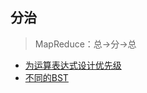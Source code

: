 ## 分治 ##
> MapReduce：总->分->总
- [为运算表达式设计优先级](../src/divideAndConquer/DifferentWaystoAddParentheses.java)
- [不同的BST](../src/divideAndConquer/UniqueBinarySearchTreesII.java)
